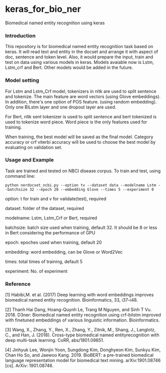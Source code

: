 # keras_for_bio_ner
Biomedical named entity recognition using keras
### Introduction
This repository is for biomedical named entity recognition task based on keras. It will read text and entity in the docset and arrange it with aspect of doc, sentence and token level. Also, it would prepare the input, train and test on data using various models in keras. Models avaiable now is Lstm, Lstm_crf and Bert. Other models would be added in the future.
### Model setting
For Lstm and Lstm_Crf model, tokenizers in nltk are used to split sentence and tokenize. The main feature are word vectors (using Glove embeddings). In addition, there's one option of POS feature. (using random embedding). Only one BiLstm layer and one dropout layer are used.

For Bert, nltk sent tokenizer is used to split sentence and bert tokenized is used to tokenize word piece. Word piece is the only features used for training. 

When training, the best model will be saved as the final model. Category accuracy or crf viterbi accuracy will be used to choose the best model by evaluating on validation set.
### Usage and Example
Task are trained and tested on NBCI disease corpus. 
To train and test, using command line:
```shell
python nerdocset_ncbi.py --option tv --dataset data --modelname Lstm --batchsize 32 --epoch 20 --embedding Glove --times 5 --experiment 0
```
option: t for train and v for validate(test), required

dataset: folder of the dataset, required

modelname: Lstm, Lstm_Crf or Bert, required

batchsize: batch size used when training, default 32. It should be 8 or less in Bert considering the performance of GPU

epoch: epoches used when training, default 20

embedding: word embedding, can be Glove or Word2Vec

times: total times of training, default 5

experiment: No. of experiment

### Reference
[1] Habibi,M. et al. (2017) Deep learning with word embeddings improves biomedical named entity recognition. Bioinformatics, 33, i37–i48.

[2] Thanh Hai Dang, Hoang-Quynh Le, Trang M Nguyen, and Sinh T Vu. 2018. D3ner: Biomedical named entity recognition using crf-bilstm improved with finetuned embeddings of various linguistic information. Bioinformatics.

[3] Wang, X., Zhang, Y., Ren, X., Zhang, Y., Zitnik, M., Shang, J., Langlotz, C., and Han, J. (2018). Cross-type biomedical named entityrecognition with deep multi-task learning. CoRR, abs/1801.09851.

[4] Jinhyuk Lee, Wonjin Yoon, Sungdong Kim, Donghyeon Kim, Sunkyu Kim, Chan Ho So, and Jaewoo Kang. 2019. BioBERT: a pre-trained biomedical language representation model for biomedical text mining. arXiv:1901.08746 [cs]. ArXiv: 1901.08746.

